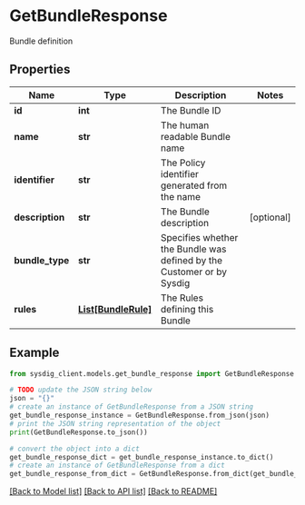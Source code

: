 # GetBundleResponse

Bundle definition

## Properties

Name | Type | Description | Notes
------------ | ------------- | ------------- | -------------
**id** | **int** | The Bundle ID | 
**name** | **str** | The human readable Bundle name | 
**identifier** | **str** | The Policy identifier generated from the name | 
**description** | **str** | The Bundle description | [optional] 
**bundle_type** | **str** | Specifies whether the Bundle was defined by the Customer or by Sysdig | 
**rules** | [**List[BundleRule]**](BundleRule.md) | The Rules defining this Bundle | 

## Example

```python
from sysdig_client.models.get_bundle_response import GetBundleResponse

# TODO update the JSON string below
json = "{}"
# create an instance of GetBundleResponse from a JSON string
get_bundle_response_instance = GetBundleResponse.from_json(json)
# print the JSON string representation of the object
print(GetBundleResponse.to_json())

# convert the object into a dict
get_bundle_response_dict = get_bundle_response_instance.to_dict()
# create an instance of GetBundleResponse from a dict
get_bundle_response_from_dict = GetBundleResponse.from_dict(get_bundle_response_dict)
```
[[Back to Model list]](../README.md#documentation-for-models) [[Back to API list]](../README.md#documentation-for-api-endpoints) [[Back to README]](../README.md)


